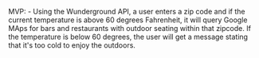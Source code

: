 
MVP:
	- Using the Wunderground API, a user enters a zip code and if the current temperature is above 60 degrees Fahrenheit, it will query Google MAps for bars and restaurants with outdoor seating within that zipcode. If the temperature is below 60 degrees, the user will get a message stating that it's too cold to enjoy the outdoors. 

